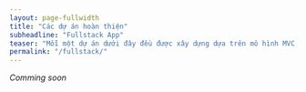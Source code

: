 ```yaml
---
layout: page-fullwidth
title: "Các dự án hoàn thiện"
subheadline: "Fullstack App"
teaser: "Mỗi một dự án dưới đây đều được xây dựng dựa trên mô hình MVC, một số sử dụng phương pháp tiếp cận hướng đối tượng. Các thư viện như React hay Angular cũng được xem xét sử dụng!"
permalink: "/fullstack/"
---
```


*Comming soon*